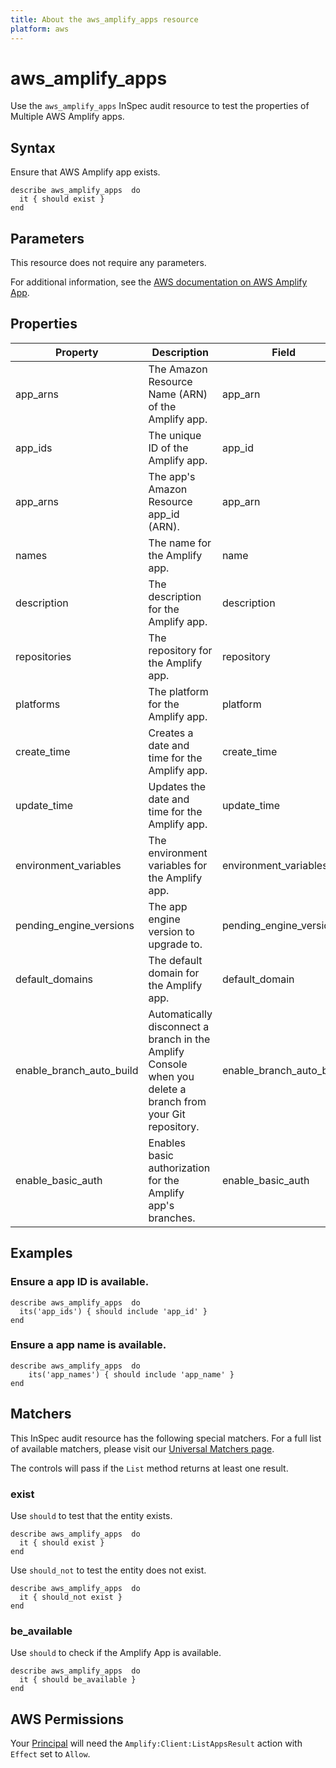 ```yaml
---
title: About the aws_amplify_apps resource
platform: aws
---
```


# aws\_amplify\_apps

Use the `aws_amplify_apps` InSpec audit resource to test the properties of Multiple AWS Amplify apps.

## Syntax

Ensure that AWS Amplify app exists.

    describe aws_amplify_apps  do
      it { should exist }
    end


## Parameters

This resource does not require any parameters.

For additional information, see the [AWS documentation on AWS Amplify App](https://docs.aws.amazon.com/amplify/latest/APIReference/API_App.html).

## Properties

| Property | Description| Field |
| --- | --- | --- |
| app_arns | The Amazon Resource Name (ARN) of the Amplify app. | app_arn |
| app_ids | The unique ID of the Amplify app. | app_id |
| app_arns | The app's Amazon Resource app_id (ARN). | app_arn |
| names | The name for the Amplify app.| name |
| description | The description for the Amplify app.| description |
| repositories | The repository for the Amplify app. | repository |
| platforms | The platform for the Amplify app. | platform |
| create_time | Creates a date and time for the Amplify app. | create_time |
| update_time | Updates the date and time for the Amplify app.  | update_time |
| environment_variables | The environment variables for the Amplify app. | environment_variables |
| pending_engine_versions | The app engine version to upgrade to.  | pending_engine_version |
| default_domains | The default domain for the Amplify app. | default_domain |
| enable_branch_auto_build |Automatically disconnect a branch in the Amplify Console when you delete a branch from your Git repository. | enable_branch_auto_build |
| enable_basic_auth |Enables basic authorization for the Amplify app's branches. | enable_basic_auth |

## Examples

### Ensure a app ID is available.

    describe aws_amplify_apps  do
      its('app_ids') { should include 'app_id' }
    end

### Ensure a app name is available.

    describe aws_amplify_apps  do
        its('app_names') { should include 'app_name' }
    end

## Matchers

This InSpec audit resource has the following special matchers. For a full list of available matchers, please visit our [Universal Matchers page](https://www.inspec.io/docs/reference/matchers/).

The controls will pass if the `List` method returns at least one result.

### exist

Use `should` to test that the entity exists.

    describe aws_amplify_apps  do
      it { should exist }
    end

Use `should_not` to test the entity does not exist.

    describe aws_amplify_apps  do
      it { should_not exist }
    end

### be_available

Use `should` to check if the Amplify  App is available.

    describe aws_amplify_apps  do
      it { should be_available }
    end

## AWS Permissions

Your [Principal](https://docs.aws.amazon.com/IAM/latest/UserGuide/intro-structure.html#intro-structure-principal) will need the `Amplify:Client:ListAppsResult` action with `Effect` set to `Allow`.
